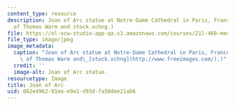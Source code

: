 ```yaml
---
content_type: resource
description: Joan of Arc statue at Notre-Dame Cathedral in Paris, France. (Image courtesy
  of Thomas Warm and stock.xchng.)
file: https://ol-ocw-studio-app-qa.s3.amazonaws.com/courses/21l-460-medieval-literature-medieval-women-writers-spring-2004/062e496291eee9a1d93dfa50dee21ab6_21l-460s04.jpg
file_type: image/jpeg
image_metadata:
  caption: "Joan of Arc statue at Notre-Dame Cathedral in Paris, France. (Image courtesy\
    \ of Thomas Warm and\_[stock.xchng](http://www.freeimages.com/).)"
  credit: ''
  image-alt: Joan of Arc statue.
resourcetype: Image
title: Joan of Arc
uid: 062e4962-91ee-e9a1-d93d-fa50dee21ab6
---
```

